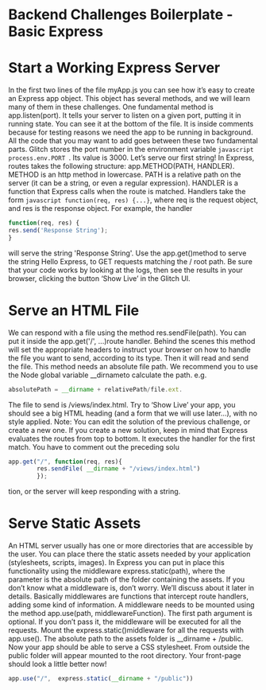 # Backend Challenges Boilerplate - Basic Express



# Start a Working Express Server
In the first two lines of the file myApp.js you can see how it’s easy to create an Express app object. This object has several methods, and we will learn many of them in these challenges. One fundamental method is app.listen(port). It tells your server to listen on a given port, putting it in running state. You can see it at the bottom of the file. It is inside comments because for testing reasons we need the app to be running in background. All the code that you may want to add goes between these two fundamental parts. Glitch stores the port number in the environment variable ```javascript process.env.PORT ```. Its value is 3000.
Let’s serve our first string! In Express, routes takes the following structure: app.METHOD(PATH, HANDLER). METHOD is an http method in lowercase. PATH is a relative path on the server (it can be a string, or even a regular expression). HANDLER is a function that Express calls when the route is matched.
Handlers take the form ```javascript function(req, res) {...}```, where req is the request object, and res is the response object. For example, the handler
```javascript
function(req, res) {
res.send('Response String');
}
```
will serve the string 'Response String'.
Use the app.get()method to serve the string Hello Express, to GET requests matching the / root path. Be sure that your code works by looking at the logs, then see the results in your browser, clicking the button ‘Show Live’ in the Glitch UI.


# Serve an HTML File
We can respond with a file using the method res.sendFile(path).
You can put it inside the app.get('/', ...)route handler. Behind the scenes this method will set the appropriate headers to instruct your browser on how to handle the file you want to send, according to its type. Then it will read and send the file. This method needs an absolute file path. We recommend you to use the Node global variable __dirnameto calculate the path.
e.g.
```javascript
absolutePath = __dirname + relativePath/file.ext.
```
The file to send is /views/index.html. Try to ‘Show Live’ your app, you should see a big HTML heading (and a form that we will use later…), with no style applied.
Note: You can edit the solution of the previous challenge, or create a new one. If you create a new solution, keep in mind that Express evaluates the routes from top to bottom. It executes the handler for the first match. You have to comment out the preceding solu
```javascript
app.get("/", function(req, res){
        res.sendFile( __dirname + "/views/index.html")
        });
```
tion, or the server will keep responding with a string.


# Serve Static Assets
An HTML server usually has one or more directories that are accessible by the user. You can place there the static assets needed by your application (stylesheets, scripts, images). In Express you can put in place this functionality using the middleware express.static(path), where the parameter is the absolute path of the folder containing the assets. If you don’t know what a middleware is, don’t worry. We’ll discuss about it later in details. Basically middlewares are functions that intercept route handlers, adding some kind of information. A middleware needs to be mounted using the method app.use(path, middlewareFunction). The first path argument is optional. If you don’t pass it, the middleware will be executed for all the requests.
Mount the express.static()middleware for all the requests with app.use(). The absolute path to the assets folder is __dirname + /public.
Now your app should be able to serve a CSS stylesheet. From outside the public folder will appear mounted to the root directory. Your front-page should look a little better now!

```javascript
app.use("/",  express.static(__dirname + "/public"))
```

